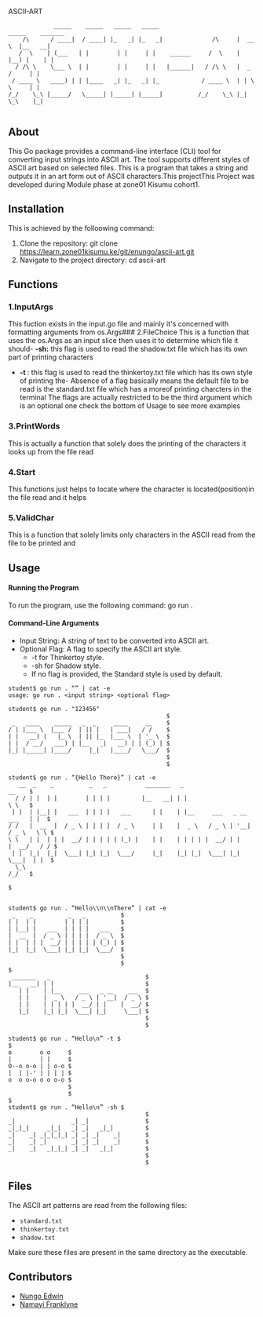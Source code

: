 ASCII-ART
```
             _____    _____   _____   _____                       _____    _______        
    /\      / ____|  / ____| |_   _| |_   _|              /\     |  __ \  |__   __|       
   /  \    | (___   | |        | |     | |    ______     /  \    | |__) |    | |          
  / /\ \    \___ \  | |        | |     | |   |______|   / /\ \   |  _  /     | |          
 / ____ \   ____) | | |____   _| |_   _| |_            / ____ \  | | \ \     | |          
/_/    \_\ |_____/   \_____| |_____| |_____|          /_/    \_\ |_|  \_\    |_|          


```
## About
This Go package provides a command-line interface (CLI) tool for converting input strings into ASCII art. The tool supports different styles of ASCII art based on selected files.
This is a program that takes a string and outputs it in an art form out of ASCII characters.This projectThis Project was developed during Module phase at zone01 Kisumu cohort1. 
## Installation
This is achieved by the folloowing command:
1. Clone the repository:
 git clone https://learn.zone01kisumu.ke/git/enungo/ascii-art.git
 2. Navigate to the project directory:
 cd ascii-art
## Functions

### 1.InputArgs
This fuction exists in the input.go file and mainly it's concerned with formatting arguments from os.Args### 2.FileChoice
This is a function that uses the os.Args as an input slice then uses it to determine which file it should- <b>-sh:</b> this flag is used to read the shadow.txt file which has its own part of printing characters
- <b>-t </b>: this flag is used to read the thinkertoy.txt file which has its own style of printing the- Absence of a flag basically means the default file to be read is the standard.txt file which has a moreof printing charcters in the terminal
The flags are actually restricted to be the third argument which is an optional one
check the bottom of Usage to see more examples
### 3.PrintWords
This is actually a function that solely does the printing of the characters it looks up from the file read
### 4.Start
This functions just helps to locate where the character is located(position)in the file read and it helps
### 5.ValidChar
This is a function that solely limits only characters in the ASCII read from the file to be printed and
## Usage
#### Running the Program
To run the program, use the following command:
go run . <input-string> <flag--optional>
#### Command-Line Arguments
* Input String: A string of text to be converted into ASCII art.
* Optional Flag: A flag to specify the ASCII art style.
   * -t for Thinkertoy style.
   * -sh for Shadow style.
   * If no flag is provided, the Standard style is used by default.
```
student$ go run . “” | cat -e
usage: go run . <input string> <optional flag>

student$ go run . "123456"
                                             $
 _   ____    _____   _  _     ____     __    $
/ | |___ \  |___ /  | || |   | ___|   / /    $
| |   __) |   |_ \  | || |_  |___ \  | '_ \  $
| |  / __/   ___) | |__   _|   __) | | (_) | $
|_| |_____| |____/     |_|   |____/   \___/  $
                                             $
                                             $

student$ go run . “{Hello There}” | cat -e
   __  _    _          _   _           _______   _                           __    $
  / / | |  | |        | | | |         |__   __| | |                          \ \   $
 | |  | |__| |   ___  | | | |   ___      | |    | |__     ___   _ __    ___   | |  $
/ /   |  __  |  / _ \ | | | |  / _ \     | |    |  _ \   / _ \ | '__|  / _ \   \ \ $
\ \   | |  | | |  __/ | | | | | (_) |    | |    | | | | |  __/ | |    |  __/   / / $
 | |  |_|  |_|  \___| |_| |_|  \___/     |_|    |_| |_|  \___| |_|     \___|  | |  $
  \_\                                                                        /_/   $
                                                                                   $


student$ go run . “Hello\\n\\nThere” | cat -e
 _    _          _   _          $
| |  | |        | | | |         $
| |__| |   ___  | | | |   ___   $
|  __  |  / _ \ | | | |  / _ \  $
| |  | | |  __/ | | | | | (_) | $
|_|  |_|  \___| |_| |_|  \___/  $
                                $
                                $
$
 _______   _                           $
|__   __| | |                          $
   | |    | |__     ___   _ __    ___  $
   | |    |  _ \   / _ \ | '__|  / _ \ $
   | |    | | | | |  __/ | |    |  __/ $
   |_|    |_| |_|  \___| |_|     \___| $
                                       $
                                       $

student$ go run . “Hello\n” -t $
$
o        o o     $
|        | |     $
O--o o-o | | o-o $
|  | |-' | | | | $
o  o o-o o o o-o $
                 $
                 $
$
student$ go run . “Hello\n” -sh $
                                       $
_|                _| _|                $
_|_|_|     _|_|   _| _|   _|_|         $
_|    _| _|_|_|_| _| _| _|    _|       $
_|    _| _|       _| _| _|    _|       $
_|    _|   _|_|_| _| _|   _|_|         $
                                       $
                                       $

```
## Files
The ASCII art patterns are read from the following files:

   * `standard.txt`
   * `thinkertoy.txt`
   * `shadow.txt`

Make sure these files are present in the same directory as the executable.

## Contributors
* [Nungo Edwin]()
* [Namayi Franklyne](https://github.com/fnamayi)
